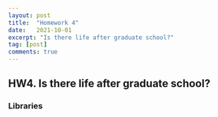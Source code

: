```yaml
---
layout: post
title:  "Homework 4"
date:   2021-10-01
excerpt: "Is there life after graduate school?"
tag: [post]
comments: true
---
```


##  HW4. Is there life after graduate school?


### Libraries
